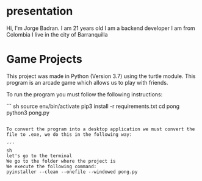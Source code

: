 # presentation

Hi, I'm Jorge Badran.
I am 21 years old I am a backend developer
I am from Colombia I live in the city of Barranquilla 

# Game Projects

This project was made in Python (Version 3.7) using the turtle module. This program is an arcade game which allows us to play with friends.


To run the program you must follow the following instructions:

´´´
sh
source env/bin/activate
pip3 install -r requirements.txt
cd pong
python3 pong.py
```

To convert the program into a desktop application we must convert the file to .exe, we do this in the following way:  
 
´´´
sh
let's go to the terminal
We go to the folder where the project is
We execute the following command:
pyinstaller --clean --onefile --windowed pong.py
```